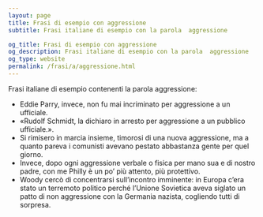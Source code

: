 ```yaml
---
layout: page
title: Frasi di esempio con aggressione 
subtitle: Frasi italiane di esempio con la parola  aggressione

og_title: Frasi di esempio con aggressione 
og_description: Frasi italiane di esempio con la parola  aggressione
og_type: website
permalink: /frasi/a/aggressione.html
---
```


Frasi italiane di esempio contenenti la parola aggressione:


- Eddie Parry, invece, non fu mai incriminato per aggressione a un ufficiale.
- «Rudolf Schmidt, la dichiaro in arresto per aggressione a un pubblico ufficiale.».
- Si rimisero in marcia insieme, timorosi di una nuova aggressione, ma a quanto pareva i comunisti avevano pestato abbastanza gente per quel giorno.
- Invece, dopo ogni aggressione verbale o fisica per mano sua e di nostro padre, con me Philly è un po’ più attento, più protettivo.
- Woody cercò di concentrarsi sull’incontro imminente: in Europa c’era stato un terremoto politico perché l’Unione Sovietica aveva siglato un patto di non aggressione con la Germania nazista, cogliendo tutti di sorpresa.
